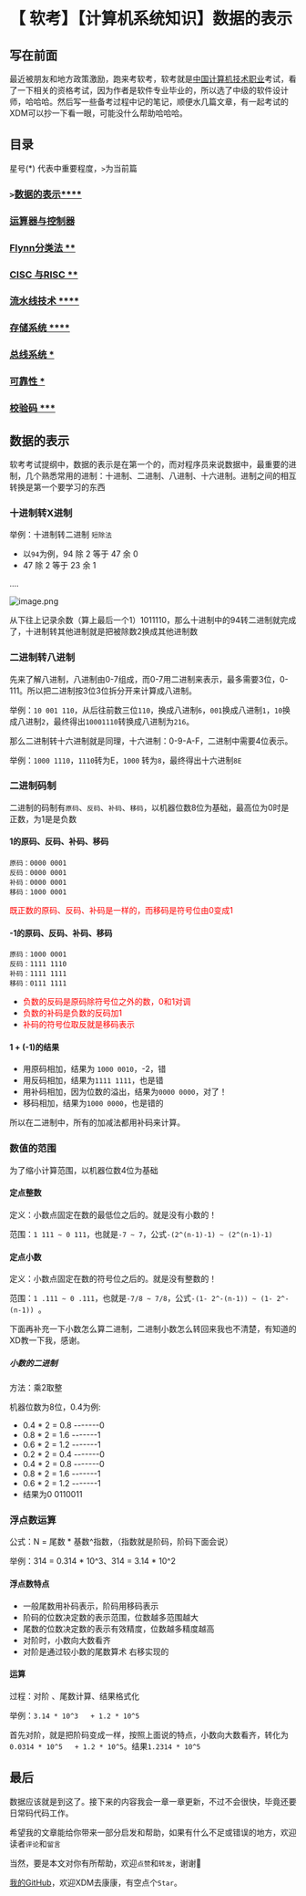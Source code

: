 # 【 软考】【计算机系统知识】数据的表示

## 写在前面

最近被朋友和地方政策激励，跑来考软考，软考就是[中国计算机技术职业](https://www.ruankao.org.cn/introduction)考试，看了一下相关的资格考试，因为作者是软件专业毕业的，所以选了中级的软件设计师，哈哈哈。然后写一些备考过程中记的笔记，顺便水几篇文章，有一起考试的XDM可以抄一下看一眼，可能没什么帮助哈哈哈。

## 目录

星号(*) 代表中重要程度，`>`为当前篇

### `>`[数据的表示****](#数据的表示)

### [运算器与控制器]() 

### [Flynn分类法 **]()

### [CISC 与RISC **]()

### [流水线技术 ****]()

### [存储系统 ****]()

### [总线系统 *]()

### [可靠性 *]()

### [校验码 ***]()

## 数据的表示

软考考试提纲中，数据的表示是在第一个的，而对程序员来说数据中，最重要的进制，几个熟悉常用的进制：十进制、二进制、八进制、十六进制。进制之间的相互转换是第一个要学习的东西

### 十进制转X进制

举例：十进制转二进制 `短除法`

+ 以`94`为例，94 除 2 等于 47 余 0
+ 47 除 2 等于 23 余 1

....

![image.png](https://i.loli.net/2021/04/14/4svrEOn6Q9q2DUP.png)

从下往上记录余数（算上最后一个1）1011110，那么十进制中的94转二进制就完成了，十进制转其他进制就是把被除数2换成其他进制数

### 二进制转八进制

先来了解八进制，八进制由0-7组成，而0-7用二进制来表示，最多需要3位，0-111。所以把二进制按3位3位拆分开来计算成八进制。

举例：`10 001 110`，从后往前数三位`110`，换成八进制`6`，`001`换成八进制`1`，`10`换成八进制`2`，最终得出`10001110`转换成八进制为`216`。

那么二进制转十六进制就是同理，十六进制：0-9-A-F，二进制中需要4位表示。

举例：`1000 1110`，`1110`转为E，`1000` 转为`8`，最终得出十六进制`8E`

### 二进制码制

二进制的码制有`原码`、`反码`、`补码`、`移码`，以机器位数8位为基础，最高位为0时是正数，为1是是负数

#### 1的原码、反码、补码、移码

````
原码：0000 0001
反码：0000 0001
补码：0000 0001
移码：1000 0001
````

<font color="red">既正数的原码、反码、补码是一样的，而移码是符号位由0变成1</font>

#### -1的原码、反码、补码、移码

```
原码：1000 0001
反码：1111 1110
补码：1111 1111
移码：0111 1111
```

+ <font color="red">负数的反码是原码除符号位之外的数，0和1对调</font>
+ <font color="red">负数的补码是负数的反码加1</font>
+ <font color="red">补码的符号位取反就是移码表示</font>

#### 1 + (-1)的结果

+ 用原码相加，结果为 `1000 0010`，-2，错
+ 用反码相加，结果为`1111 1111`，也是错
+ 用补码相加，因为位数的溢出，结果为`0000 0000`，对了！
+ 移码相加，结果为`1000 0000`，也是错的

所以在二进制中，所有的加减法都用补码来计算。

### 数值的范围

为了缩小计算范围，以机器位数4位为基础

#### 定点整数

定义：小数点固定在数的最低位之后的。就是没有小数的！

范围：`1 111 ~ 0 111`，也就是`-7 ~ 7`，公式`-(2^(n-1)-1) ~ (2^(n-1)-1)`

#### 定点小数

定义：小数点固定在数的符号位之后的。就是没有整数的！

范围：`1 .111 ~ 0 .111`，也就是`-7/8 ~ 7/8`，公式`-(1- 2^-(n-1)) ~ (1- 2^-(n-1)) `。

下面再补充一下小数怎么算二进制，二进制小数怎么转回来我也不清楚，有知道的XD教一下我，感谢。

##### 小数的二进制

方法：乘2取整

机器位数为8位，0.4为例:

- 0.4 * 2 = 0.8 -------0
- 0.8 * 2 = 1.6 -------1
- 0.6 * 2 = 1.2 -------1
- 0.2 * 2 = 0.4 -------0
- 0.4 * 2 = 0.8 -------0
- 0.8 * 2 = 1.6 -------1
- 0.6 * 2 = 1.2 -------1
- 结果为0 0110011

### 浮点数运算

公式：N =  尾数 * 基数^指数，（指数就是阶码，阶码下面会说）

举例：314 = 0.314 * 10^3、314 = 3.14 * 10^2

#### 浮点数特点

- 一般尾数用补码表示，阶码用移码表示
- 阶码的位数决定数的表示范围，位数越多范围越大
- 尾数的位数决定数的表示有效精度，位数越多精度越高
- 对阶时，小数向大数看齐
- 对阶是通过较小数的尾数算术 右移实现的

#### 运算

过程：对阶  、尾数计算、结果格式化

举例：`3.14 * 10^3   + 1.2 * 10^5`

首先对阶，就是把阶码变成一样，按照上面说的特点，小数向大数看齐，转化为`0.0314 * 10^5   + 1.2 * 10^5`。结果`1.2314 * 10^5`

## 最后

数据应该就是到这了。接下来的内容我会一章一章更新，不过不会很快，毕竟还要日常码代码工作。

希望我的文章能给你带来一部分启发和帮助，如果有什么不足或错误的地方，欢迎读者`评论`和`留言`

当然，要是本文对你有所帮助，欢迎`点赞`和`转发`，谢谢🙏

[我的GitHub](https://github.com/xyydd)，欢迎XDM去康康，有空点个`Star`。